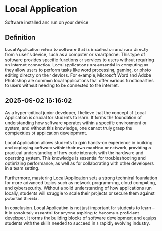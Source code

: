 # Local Application

Software installed and run on your device

## Definition
Local Application refers to software that is installed on and runs directly from a user's device, such as a computer or smartphone. This type of software provides specific functions or services to users without requiring an internet connection. Local applications are essential in computing as they allow users to perform tasks like word processing, gaming, or photo editing directly on their devices. For example, Microsoft Word and Adobe Photoshop are common local applications that offer various functionalities to users without needing to be connected to the internet.

## 2025-09-02 16:16:02
As a hyper-critical junior developer, I believe that the concept of Local Application is crucial for students to learn. It forms the foundation of understanding how software operates within a specific environment or system, and without this knowledge, one cannot truly grasp the complexities of application development.

Local Application allows students to gain hands-on experience in building and deploying software within their own machine or network, providing a practical understanding of how code interacts with the hardware and operating system. This knowledge is essential for troubleshooting and optimizing performance, as well as for collaborating with other developers in a team setting.

Furthermore, mastering Local Application sets a strong technical foundation for more advanced topics such as network programming, cloud computing, and cybersecurity. Without a solid understanding of how applications run locally, students will struggle to scale their projects or secure them against potential threats.

In conclusion, Local Application is not just important for students to learn – it is absolutely essential for anyone aspiring to become a proficient developer. It forms the building blocks of software development and equips students with the skills needed to succeed in a rapidly evolving industry.
